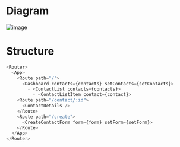 # Diagram

![image](https://github.com/spectraldesign/react-address-book-part-1/assets/59234024/4c51330d-5769-45db-9bac-b74ccb909702)

# Structure
```js
<Router>
  <App>
    <Route path="/">
      <Dashboard contacts={contacts} setContacts={setContacts}>
        - <ContactList contacts={contacts}>
          - <ContactListItem contact={contact}>
    <Route path="/contact/:id">
      <ContactDetails />
    </Route>
    <Route path="/create">
      <CreateContactForm form={form} setForm={setForm}>
    </Route>
  </App>
</Router>
```
